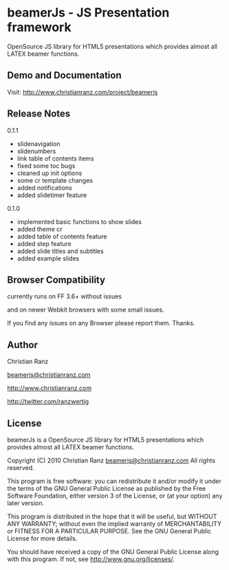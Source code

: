 beamerJs - JS Presentation framework
====================================

OpenSource JS library for HTML5 presentations which provides almost all LATEX beamer functions.

Demo and Documentation
----------------------

Visit: <http://www.christianranz.com/project/beamerjs>

Release Notes
-------------

0.1.1

* slidenavigation 
* slidenumbers
* link table of contents items
* fixed some toc bugs
* cleaned up init options
* some cr template changes
* added notifications
* added slidetimer feature

0.1.0

* implemented basic functions to show slides
* added theme cr
* added table of contents feature
* added step feature
* added slide titles and subtitles
* added example slides

Browser Compatibility
---------------------

currently runs on FF 3.6+ without issues

and on newer Webkit browsers with some small issues.

If you find any issues on any Browser please report them. Thanks.

Author
------

Christian Ranz 

<beamerjs@christianranz.com>

<http://www.christianranz.com>

<http://twitter.com/ranzwertig>

License
-------

beamerJs is a OpenSource JS library for HTML5 presentations which 
provides almost all LATEX beamer functions.

Copyright (C) 2010  Christian Ranz <beamerjs@christianranz.com>
All rights reserved.

This program is free software: you can redistribute it and/or modify
it under the terms of the GNU General Public License as published by
the Free Software Foundation, either version 3 of the License, or
(at your option) any later version.

This program is distributed in the hope that it will be useful,
but WITHOUT ANY WARRANTY; without even the implied warranty of
MERCHANTABILITY or FITNESS FOR A PARTICULAR PURPOSE.  See the
GNU General Public License for more details.

You should have received a copy of the GNU General Public License
along with this program.  If not, see <http://www.gnu.org/licenses/>.
